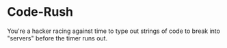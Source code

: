 # Code-Rush
You're a hacker racing against time to type out strings of code to break into "servers" before the timer runs out.
